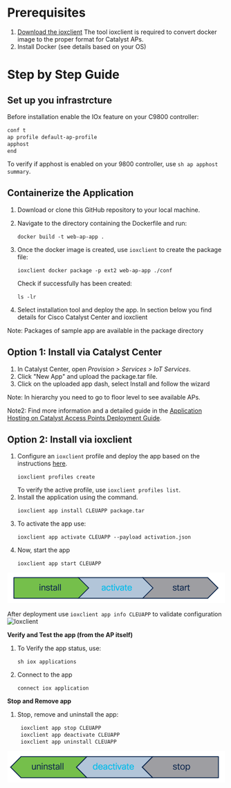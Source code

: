 # Prerequisites
1. [Download the ioxclient](https://developer.cisco.com/docs/iox/#!iox-resource-downloads)
The tool ioxclient is required to convert docker image to the proper format for Catalyst APs. 
2. Install Docker (see details based on your OS)

# Step by Step Guide
## Set up you infrastrcture
Before installation enable the IOx feature on your C9800 controller:
```
conf t
ap profile default-ap-profile
apphost
end
``` 
To verify if apphost is enabled on your 9800 controller, use `sh ap apphost summary`.

## Containerize the Application
1. Download or clone this GitHub repository to your local machine.
2. Navigate to the directory containing the Dockerfile and run:
   ```
   docker build -t web-ap-app .
   ```
3. Once the docker image is created, use `ioxclient` to create the package file:
    ```
    ioxclient docker package -p ext2 web-ap-app ./conf
    ```

   Check if successfully has been created:
   ```
   ls -lr
   ```
6. Select installation tool and deploy the app. In section below you find details for Cisco Catalyst Center and ioxclient

Note: Packages of sample app are available in the package directory

## Option 1: Install via Catalyst Center
1. In Catalyst Center, open *Provision > Services > IoT Services*.
2. Click "New App" and upload the package.tar file.
3. Click on the uploaded app dash, select Install and follow the wizard

Note: In hierarchy you need to go to floor level to see available APs.

Note2: Find more information and a detailed guide in the [Application Hosting on Catalyst Access Points Deployment Guide](https://www.cisco.com/c/en/us/products/collateral/wireless/access-points/guide-c07-744305.html).

## Option 2: Install via ioxclient
1. Configure an `ioxclient` profile and deploy the app based on the instructions [here](https://developer.cisco.com/docs/app-hosting-ap/#!deploy-iox-application-on-ap-using-ioxclient/activate-the-iox-application-on-ap).
    ```
    ioxclient profiles create
    ```
    To verify the active profile, use `ioxclient profiles list`.
2.  Install the application using the command.
    ```
    ioxclient app install CLEUAPP package.tar
    ```
3.  To activate the app use:
    ```
    ioxclient app activate CLEUAPP --payload activation.json
    ``` 
4.  Now, start the app
    ```
    ioxclient app start CLEUAPP
    ``` 
![StartApp](./../img/install-activate-start.png)

After deployment use `ioxclient app info CLEUAPP` to validate configuration
![Ioxclient](img/ioxclient.gif)

**Verify and Test the app (from the AP itself)**
1. To Verify the app status, use:
    ```iox
    sh iox applications
    ```

2. Connect to the app
    ```iox
    connect iox application
    ```
**Stop and Remove app**
1. Stop, remove and uninstall the app:
   ```iox
    ioxclient app stop CLEUAPP
    ioxclient app deactivate CLEUAPP
    ioxclient app uninstall CLEUAPP
   ```
![StopApp](./../img/uninstall-deactivate-stop.png)

